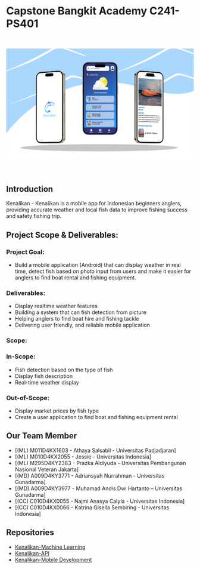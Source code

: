 # Capstone Bangkit Academy C241-PS401
<br />
<p align="center">
  <a href="#">
    <img src="Logo/Mockup.png">
  </a>
</p>
<br>

## Introduction
Kenalikan - Kenalikan is a mobile app for Indonesian beginners anglers, providing accurate weather and local fish data to improve fishing success and safety fishing trip.

## Project Scope & Deliverables:
### Project Goal:
- Build a mobile application (Android) that can display weather in real time, detect fish based on photo input from users and make it easier for anglers to find boat rental and fishing equipment.
### Deliverables:
- Display realtime weather features 
- Building a system that can fish detection from picture
- Helping anglers to find boat hire and fishing tackle
- Delivering user friendly, and reliable mobile application
### Scope:
### In-Scope:
- Fish detection based on the type of fish 
- Display fish description 
- Real-time weather display
### Out-of-Scope:
- Display market prices by fish type
- Create a user application to find boat and fishing equipment rental


## Our Team Member
- [(ML) M011D4KX1603  -  Athaya Salsabil  - Universitas Padjadjaran]
- [(ML) M010D4KX2055 -  Jessie   - Universitas Indonesia]
- [(ML) M295D4KY2383 - Prazka Aldiyuda  - Universitas Pembangunan Nasional Veteran Jakarta]
- [(MD) A009D4KY3771 - Adriansyah Nurrahman - Universitas Gunadarma]
- [(MD) A009D4KY3977 -  Muhamad Andis Dwi Hartanto – Universitas Gunadarma]
- [(CC) C010D4KX0055  - Najmi Anasya Calyla  - Universitas Indonesia]
- [(CC) C010D4KX0066  - Katrina Gisella Sembiring  -  Universitas Indonesia]

## Repositories
- [Kenalikan-Machine Learning](https://github.com/andisdwihartanto/Kenalikan-Bangkit-Capstone/tree/main/ML)
- [Kenalikan-API](https://github.com/andisdwihartanto/Kenalikan-Bangkit-Capstone/tree/main/CC)
- [Kenalikan-Mobile Development](https://github.com/andisdwihartanto/Kenalikan-Bangkit-Capstone/tree/main/MD/Kenalikan)
